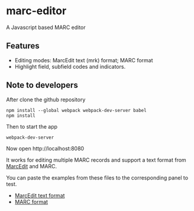 # marc-editor
A Javascript based MARC editor

## Features

- Editing modes: MarcEdit text (mrk) format; MARC format
- Highlight field, subfield codes and indicators.

## Note to developers

After clone the github repository

```
npm install --global webpack webpack-dev-server babel
npm install
```

Then to start the app
```
webpack-dev-server
```

Now open http://localhost:8080

It works for editing multiple MARC records and support a text format from [MarcEdit] and MARC.

You can paste the examples from these files to the corresponding panel to test.

- [MarcEdit text format](https://raw.githubusercontent.com/jiaola/marc4js/master/test/data/collection.mrk)
- [MARC format](https://raw.githubusercontent.com/jiaola/marc4js/master/test/data/PGA_2records.mrc)

[MarcEdit]: http://marcedit.reeset.net/
